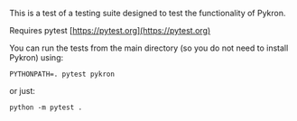This is a test of a testing suite designed to test the functionality of Pykron.

Requires pytest [https://pytest.org](https://pytest.org)

You can run the tests from the main directory (so you do not need to install Pykron) using:
```
PYTHONPATH=. pytest pykron
```

or just:
```
python -m pytest .
```